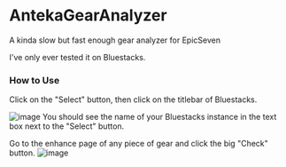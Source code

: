 # AntekaGearAnalyzer
A kinda slow but fast enough gear analyzer for EpicSeven

I've only ever tested it on Bluestacks.

<h3>How to Use</h3>
Click on the "Select" button, then click on the titlebar of Bluestacks.

![image](https://user-images.githubusercontent.com/18184943/166142176-833b78a4-e11a-4213-9cfe-23055e942593.png)
You should see the name of your Bluestacks instance in the text box next to the "Select" button.

Go to the enhance page of any piece of gear and click the big "Check" button.
![image](https://user-images.githubusercontent.com/18184943/166142135-1c7101e8-9e62-478e-ad24-7dde2b587c3d.png)
